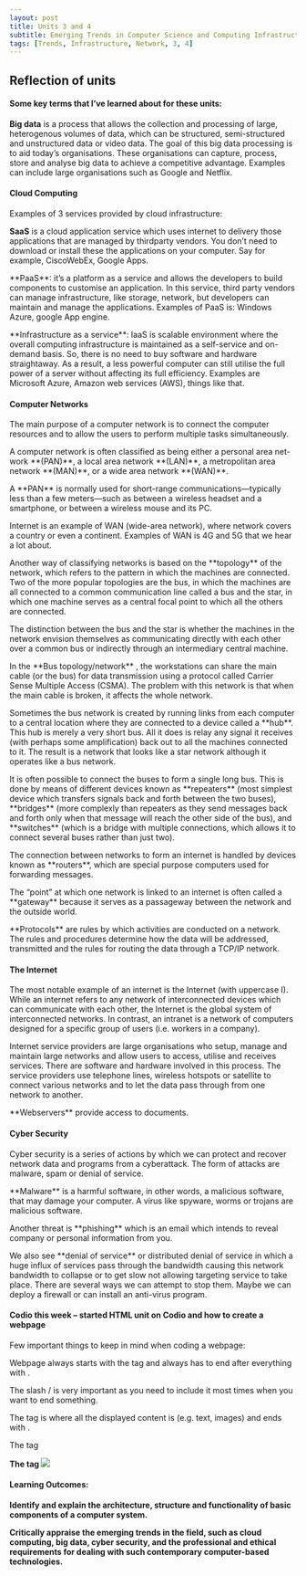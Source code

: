 ```yaml
---
layout: post
title: Units 3 and 4
subtitle: Emerging Trends in Computer Science and Computing Infrastructure and Network
tags: [Trends, Infrastructure, Network, 3, 4]
---
```


## Reflection of units

#### Some key terms that I’ve learned about for these units:
**Big data** is a process that allows the collection and processing of large, heterogenous volumes of data, which can be structured, semi-structured and unstructured data or video data. The goal of this big data processing is to aid today’s organisations. These organisations can capture, process, store and analyse big data to achieve a competitive advantage. Examples can include large organisations such as Google and Netflix.

#### Cloud Computing
Examples of 3 services provided by cloud infrastructure:
<p> <strong>SaaS</strong> is a cloud application service which uses internet to delivery those applications that are managed by thirdparty vendors. You don’t need to download or install these the applications on your computer. Say for example, CiscoWebEx, Google Apps.</p>
<p> **PaaS**: it’s a platform as a service and allows the developers to build components to customise an application. In this service, third party vendors can manage infrastructure, like storage, network, but developers can maintain and manage the applications. Examples of PaaS is: Windows Azure, google App engine.</p>
<p> **Infrastructure as a service**: IaaS is scalable environment where the overall computing infrastructure is maintained as a self-service and on-demand basis. So, there is no need to buy software and hardware straightaway. As a result, a less powerful computer can still utilise the full power of a server without affecting its full efficiency. Examples are Microsoft Azure, Amazon web services (AWS), things like that.</p>

#### Computer Networks
The main purpose of a computer network is to connect the computer resources and to allow the users to perform multiple tasks simultaneously.</p>
<p> A computer network is often classified as being either a personal area net-work **(PAN)**, a local area network **(LAN)**, a metropolitan area network **(MAN)**, or a wide area network **(WAN)**.</p>
<p> A **PAN** is normally used for short-range communications—typically less than a few meters—such as between a wireless headset and a smartphone, or between a wireless mouse and its PC.</p>
<p> Internet is an example of WAN (wide-area network), where network covers a country or even a continent. Examples of WAN is 4G and 5G that we hear a lot about.</p> 
<p> Another way of classifying networks is based on the **topology** of the network, which refers to the pattern in which the machines are connected. Two of the more popular topologies are the bus, in which the machines are all connected to a common communication line called a bus and the star, in which one machine serves as a central focal point to which all the others are connected.</p>
<p> The distinction between the bus and the star is whether the machines in the network envision themselves as communicating directly with each other over a common bus or indirectly through an intermediary central machine.</p>
<p>In the **Bus topology/network** , the workstations can share the main cable (or the bus) for data transmission using a protocol called Carrier Sense Multiple Access (CSMA). The problem with this network is that when the main cable is broken, it affects the whole network.</p>
<p>Sometimes the bus network is created by running links from each computer to a central location where they are connected to a device called a **hub**. This hub is merely a very short bus. All it does is relay any signal it receives (with perhaps some amplification) back out to all the machines connected to it. The result is a network that looks like a star network although it operates like a bus network.</p>
<p>It is often possible to connect the buses to form a single long bus. This is done by means of different devices known as **repeaters** (most simplest device which transfers signals back and forth between the two buses), **bridges** (more complexly than repeaters as they send messages back and forth only when that message will reach the other side of the bus), and **switches** (which is a bridge with multiple connections, which allows it to connect several buses rather than just two).</p>
<p>The connection between networks to form an internet is handled by devices known as **routers**, which are special purpose computers used for forwarding messages.</p>
<p>The “point” at which one network is linked to an internet is often called a **gateway** because it serves as a passageway between the network and the outside world.</p>
<p>**Protocols** are rules by which activities are conducted on a network. The rules and procedures determine how the data will be addressed, transmitted and the rules for routing the data through a TCP/IP network.</p>

#### The Internet
<p>The most notable example of an internet is the Internet (with uppercase I). While an internet refers to any network of interconnected devices which can communicate with each other, the Internet is the global system of interconnected networks. In contrast, an intranet is a network of computers designed for a specific group of users (i.e. workers in a company).</p>
<p>Internet service providers are large organisations who setup, manage and maintain large networks and allow users to access, utilise and receives services. There are software and hardware involved in this process. The service providers use telephone lines, wireless hotspots or satellite to connect various networks and to let the data pass through from one network to another.</p>
<p>**Webservers** provide access to documents.</p>

#### Cyber Security
Cyber security is a series of actions by which we can protect and recover network data and programs from a cyberattack. The form of attacks are malware, spam or denial of service.
<p>**Malware** is a harmful software, in other words, a malicious software, that may damage your computer. A virus like spyware, worms or trojans are malicious software.</p>
<p>Another threat is **phishing** which is an email which intends to reveal company or personal information from you.</p>
<p>We also see **denial of service** or distributed denial of service in which a huge influx of services pass through the bandwidth causing this network bandwidth to collapse or to get slow not allowing targeting service to take place. There are several ways we can attempt to stop them. Maybe we can deploy a firewall or can install an anti-virus program.</p>


#### Codio this week – started HTML unit on Codio and how to create a webpage
Few important things to keep in mind when coding a webpage:
<p>Webpage always starts with the tag <html> and always has to end after everything with </html>.</p>
<p>The slash / is very important as you need to include it most times when you want to end something.</p>
<p>The tag <body> is where all the displayed content is (e.g. text, images) and ends with </body>.</p>
<p>The tag <b is when you want something written to be **bold** – but it ends without a slash just <b.</p>
<p>The tag <img is when you want to insert an image.                     e.g. <img src = funny_man.jpg.</p>





#### Learning Outcomes:
<p>Identify and explain the architecture, structure and functionality of basic components of a computer system.</p> 
<p>Critically appraise the emerging trends in the field, such as cloud computing, big data, cyber security, and the professional and ethical requirements for dealing with such contemporary computer-based technologies.</p>
